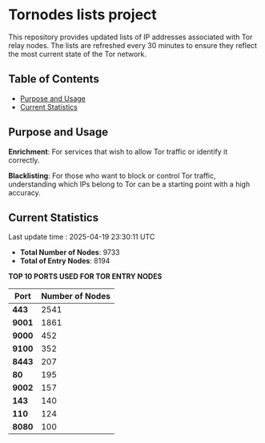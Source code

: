 # Tornodes lists project

This repository provides updated lists of IP addresses associated with Tor relay nodes. The lists are refreshed every 30 minutes to ensure they reflect the most current state of the Tor network.

## Table of Contents

- [Purpose and Usage](#purpose-and-usage)
- [Current Statistics](#current-statistics)


## Purpose and Usage

**Enrichment**: For services that wish to allow Tor traffic or identify it correctly.

**Blacklisting**: For those who want to block or control Tor traffic, understanding which IPs belong to Tor can be a starting point with a high accuracy.

## Current Statistics

Last update time : 2025-04-19 23:30:11 UTC

- **Total Number of Nodes**: 9733
- **Total of Entry Nodes**: 8194

**TOP 10 PORTS USED FOR TOR ENTRY NODES**

| **Port** | **Number of Nodes** |
|------|-----------------|
| **443**   | 2541  |
| **9001**   | 1861  |
| **9000**   | 452  |
| **9100**   | 352  |
| **8443**   | 207  |
| **80**   | 195  |
| **9002**   | 157  |
| **143**   | 140  |
| **110**   | 124  |
| **8080**   | 100  |

